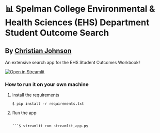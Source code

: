 # 📊 Spelman College Environmental & Health Sciences (EHS) Department Student Outcome Search
## By [Christian Johnson](https://linktr.ee/godgirl1?utm_source=linktree_profile_share&ltsid=4ed1c8e4-ed21-4aed-a83b-7f9aed0d584a)

An extensive search app for the EHS Student Outcomes Workbook!

[![Open in Streamlit](https://static.streamlit.io/badges/streamlit_badge_black_white.svg)](https://ehs-student-outcomes-filter-search.streamlit.app/)

### How to run it on your own machine

1. Install the requirements

   ```
   $ pip install -r requirements.txt
   ```

2. Run the app

   ```
   
   ```$ streamlit run streamlit_app.py
